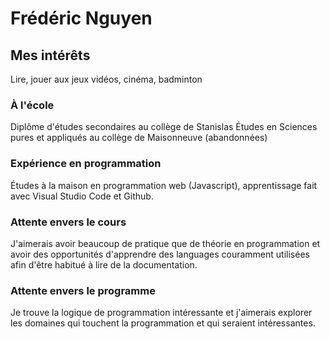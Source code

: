 # Frédéric Nguyen

## Mes intérêts
Lire, jouer aux jeux vidéos, cinéma, badminton

### À l'école
Diplôme d'études secondaires au collège de Stanislas
Études en Sciences pures et appliqués au collège de Maisonneuve (abandonnées)

### Expérience en programmation
Études à la maison en programmation web (Javascript), apprentissage fait avec Visual Studio Code et Github.

### Attente envers le cours
J'aimerais avoir beaucoup de pratique que de théorie en programmation et avoir des opportunités d'apprendre des languages couramment utilisées afin d'être habitué à lire de la documentation.

### Attente envers le programme
Je trouve la logique de programmation intéressante et j'aimerais explorer les domaines qui touchent la programmation et qui seraient intéressantes.
